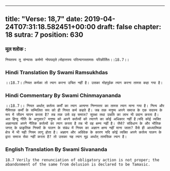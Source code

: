 
---
title: "Verse: 18,7"
date: 2019-04-24T07:31:18.582451+00:00
draft: false
chapter: 18
sutra: 7
position: 630
---
### मूल श्लोक :
```
नियतस्य तु संन्यासः कर्मणो नोपपद्यते।मोहात्तस्य परित्यागस्तामसः परिकीर्तितः।।18.7।।

```

### Hindi Translation By Swami Ramsukhdas
```
।।18.7।।नियत कर्मका तो त्याग करना उचित नहीं है। उसका मोहपूर्वक त्याग करना तामस कहा गया है।

```

### Hindi Commentary By Swami Chinmayananda
```
।।18.7।। नियत अर्थात् कर्तव्य कर्मों का त्याग अत्यन्त निम्नस्तर का तामस त्याग माना गया है। नित्य और नैमित्तक कर्मों के सम्मिलित रूप को ही नियत कर्म कहते हैं। जब तक मनुष्य अपने समाज के एक सदस्य के रूप में जीवन यापन करता है? तब तक उसे वह समाज? सुरक्षा तथा उन्नति का लाभ भी प्रदान करता है। अत हिन्दू नीति के अनुसार? मनुष्य को अपने कर्तव्यों को त्यागने का कोई अधिकार नहीं है।यदि कोई व्यक्ति अज्ञानवश अपने नैतिक कर्तव्यों का त्याग करता है तब भी वह क्षम्य नहीं है। जैसे? संविधान के और भौतिक जगत् के प्राकृतिक नियमों के पालन के संबंध में नियम का अज्ञान क्षम्य नहीं माना जाता? वैसे ही आध्यात्मिक क्षेत्र में भी यही नियम लागू होता है। अज्ञान और अविवेक के कारण यदि कोई व्यक्ति अपने कर्तव्य पालन के द्वारा समाज सेवा नहीं करता है? तो उसका यह त्याग मूढ़ अर्थात् तामसिक त्याग है।

```

### English Translation By Swami  Sivananda
```
18.7 Verily the renunciation of obligatory action is not proper; the abandonment of the same from delusion is declared to be Tamasic.

```

